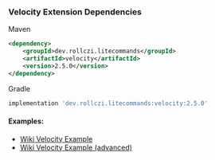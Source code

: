 ### Velocity Extension Dependencies
Maven
```xml
<dependency>
    <groupId>dev.rollczi.litecommands</groupId>
    <artifactId>velocity</artifactId>
    <version>2.5.0</version>
</dependency>
```
Gradle
```groovy
implementation 'dev.rollczi.litecommands:velocity:2.5.0'
```

#### Examples:
 - [Wiki Velocity Example](https://github.com/Rollczi/LiteCommands/wiki/Velocity-Example-(simple))
 - [Wiki Velocity Example (advanced)](https://github.com/Rollczi/LiteCommands/wiki/Velocity-Example-(advanced))
